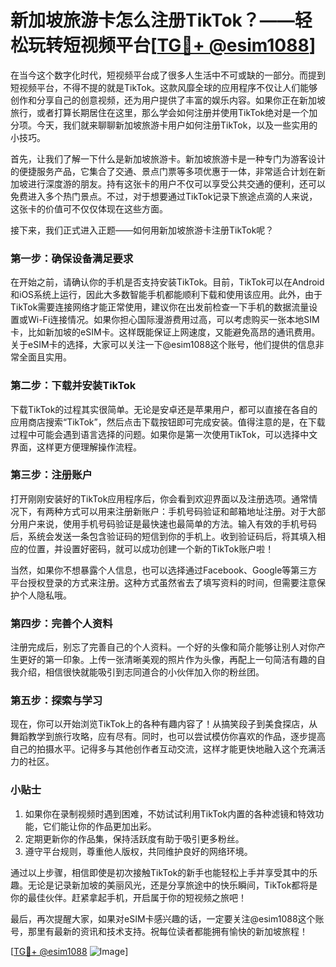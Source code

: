 # 新加坡旅游卡怎么注册TikTok？——轻松玩转短视频平台[[TG💪+ @esim1088](https://t.me/s/esim1088)]

在当今这个数字化时代，短视频平台成了很多人生活中不可或缺的一部分。而提到短视频平台，不得不提的就是TikTok。这款风靡全球的应用程序不仅让人们能够创作和分享自己的创意视频，还为用户提供了丰富的娱乐内容。如果你正在新加坡旅行，或者打算长期居住在这里，那么学会如何注册并使用TikTok绝对是一个加分项。今天，我们就来聊聊新加坡旅游卡用户如何注册TikTok，以及一些实用的小技巧。

首先，让我们了解一下什么是新加坡旅游卡。新加坡旅游卡是一种专门为游客设计的便捷服务产品，它集合了交通、景点门票等多项优惠于一体，非常适合计划在新加坡进行深度游的朋友。持有这张卡的用户不仅可以享受公共交通的便利，还可以免费进入多个热门景点。不过，对于想要通过TikTok记录下旅途点滴的人来说，这张卡的价值可不仅仅体现在这些方面。

接下来，我们正式进入正题——如何用新加坡旅游卡注册TikTok呢？

### 第一步：确保设备满足要求

在开始之前，请确认你的手机是否支持安装TikTok。目前，TikTok可以在Android和iOS系统上运行，因此大多数智能手机都能顺利下载和使用该应用。此外，由于TikTok需要连接网络才能正常使用，建议你在出发前检查一下手机的数据流量设置或Wi-Fi连接情况。如果你担心国际漫游费用过高，可以考虑购买一张本地SIM卡，比如新加坡的eSIM卡。这样既能保证上网速度，又能避免高昂的通讯费用。关于eSIM卡的选择，大家可以关注一下@esim1088这个账号，他们提供的信息非常全面且实用。

### 第二步：下载并安装TikTok

下载TikTok的过程其实很简单。无论是安卓还是苹果用户，都可以直接在各自的应用商店搜索“TikTok”，然后点击下载按钮即可完成安装。值得注意的是，在下载过程中可能会遇到语言选择的问题。如果你是第一次使用TikTok，可以选择中文界面，这样更方便理解操作流程。

### 第三步：注册账户

打开刚刚安装好的TikTok应用程序后，你会看到欢迎界面以及注册选项。通常情况下，有两种方式可以用来注册新账户：手机号码验证和邮箱地址注册。对于大部分用户来说，使用手机号码验证是最快速也最简单的方法。输入有效的手机号码后，系统会发送一条包含验证码的短信到你的手机上。收到验证码后，将其填入相应的位置，并设置好密码，就可以成功创建一个新的TikTok账户啦！

当然，如果你不想暴露个人信息，也可以选择通过Facebook、Google等第三方平台授权登录的方式来注册。这种方式虽然省去了填写资料的时间，但需要注意保护个人隐私哦。

### 第四步：完善个人资料

注册完成后，别忘了完善自己的个人资料。一个好的头像和简介能够让别人对你产生更好的第一印象。上传一张清晰美观的照片作为头像，再配上一句简洁有趣的自我介绍，相信很快就能吸引到志同道合的小伙伴加入你的粉丝团。

### 第五步：探索与学习

现在，你可以开始浏览TikTok上的各种有趣内容了！从搞笑段子到美食探店，从舞蹈教学到旅行攻略，应有尽有。同时，也可以尝试模仿你喜欢的作品，逐步提高自己的拍摄水平。记得多与其他创作者互动交流，这样才能更快地融入这个充满活力的社区。

### 小贴士

1. 如果你在录制视频时遇到困难，不妨试试利用TikTok内置的各种滤镜和特效功能，它们能让你的作品更加出彩。
2. 定期更新你的作品集，保持活跃度有助于吸引更多粉丝。
3. 遵守平台规则，尊重他人版权，共同维护良好的网络环境。

通过以上步骤，相信即使是初次接触TikTok的新手也能轻松上手并享受其中的乐趣。无论是记录新加坡的美丽风光，还是分享旅途中的快乐瞬间，TikTok都将是你的最佳伙伴。赶紧拿起手机，开启属于你的短视频之旅吧！

最后，再次提醒大家，如果对eSIM卡感兴趣的话，一定要关注@esim1088这个账号，那里有最新的资讯和技术支持。祝每位读者都能拥有愉快的新加坡旅程！

[[TG💪+ @esim1088](https://t.me/s/esim1088) ![Image](https://i.postimg.cc/4NQfJmqS/Snipaste-2025-05-13-00-14-12.png)]